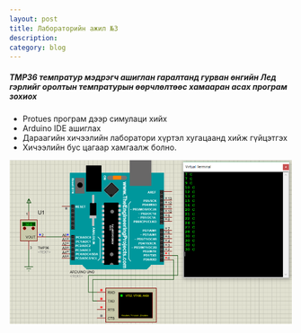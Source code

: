 ```yaml
---
layout: post
title: Лабораторийн ажил №3
description: 
category: blog
---
```


##### *TMP36 темпратур мэдрэгч ашиглан гаралтанд гурван өнгийн Лед гэрлийг оролтын темпратурын өөрчлөлтөөс хамааран асах програм зохиох*
<ul>
    <li>Protues програм дээр симулаци хийх</li>
    <li>Arduino IDE ашиглах</li>
    <li>Дараагийн хичээлийн лаборатори хүртэл хугацаанд хийж гүйцэтгэх</li>
    <li>Хичээлийн бус цагаар хамгаалж болно.</li>
</ul>

![lecture_st202_1](/images/lab1/lecture_st202_temp.PNG)